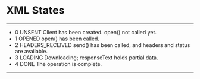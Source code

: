 # XML States
---
- 0	UNSENT	Client has been created. open() not called yet.
- 1	OPENED	open() has been called.
- 2	HEADERS_RECEIVED	send() has been called, and headers and status are available.
- 3	LOADING	Downloading; responseText holds partial data.
- 4	DONE	The operation is complete.
---
